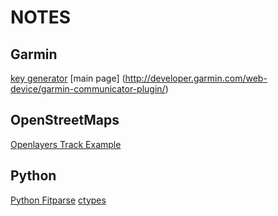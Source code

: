 NOTES
=====

Garmin
------
[key generator](https://my.garmin.com/api/communicator/key-generator.jsp)
[main page] (http://developer.garmin.com/web-device/garmin-communicator-plugin/)

OpenStreetMaps
--------------
[Openlayers Track Example](http://wiki.openstreetmap.org/wiki/Openlayers_Track_example)

Python
------
[Python Fitparse](https://github.com/dtcooper/python-fitparse)
[ctypes](http://docs.python.org/2/library/ctypes.html)


